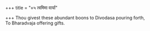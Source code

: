 +++
title = "०५ त्वमिमा वार्या"

+++
Thou givest these abundant boons to Divodasa pouring forth,  
     To Bharadvaja offering gifts.